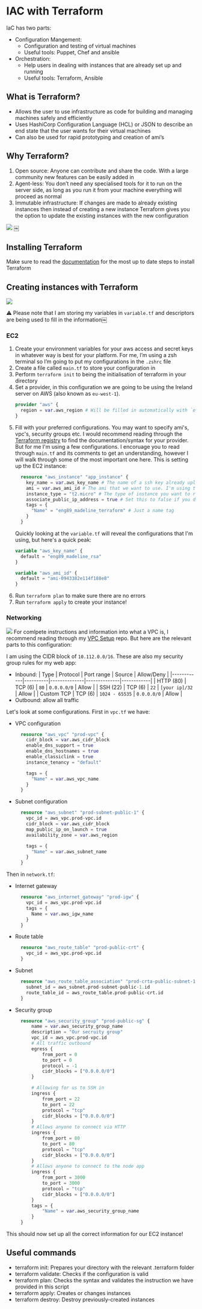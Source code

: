 # IAC with Terraform
IaC has two parts:
* Configuration Mangement:
    * Configuration and testing of virtual machines
    * Useful tools: Puppet, Chef and ansible
* Orchestration:
    * Help users in dealing with instances that are already set up and running
    * Useful tools: Terraform, Ansible

## What is Terraform?
* Allows the user to use infrastructure as code for building and managing machines safely and efficiently
* Uses HashiCorp Configuration Language (HCL) or JSON to describe an end state that the user wants for their virtual machines
* Can also be used for rapid prototyping and creation of ami’s

## Why Terraform?
1. Open source: Anyone can contribute and share the code. With a large community new features can be easily added in
2. Agent-less: You don’t need any specialised tools for it to run on the server side, as long as you run it from your machine everything will proceed as normal
3. Immutable infrastructure: If changes are made to already existing instances then instead of creating a new instance Terraform gives you the option to update the existing instances with the new configuration 

![](images/image2.png)
￼
## Installing Terraform
Make sure to read the [documentation](https://learn.hashicorp.com/tutorials/terraform/install-cli?in=terraform/aws-get-started) for the most up to date steps to install Terraform

## Creating instances with Terraform
![](images/image1.png)

⚠️ Please note that I am storing my variables in `variable.tf` and descriptors are being used to fill in the information￼

### EC2
1. Create your environment variables for your aws access and secret keys in whatever way is best for your platform. For me, I’m using a zsh terminal so I’m going to put my configurations in the `.zshrc` file
2. Create a file called `main.tf` to store your configuration in
3. Perform `terraform init` to being the initialisation of terraform in your directory
4. Set a provider, in this configuration we are going to be using the Ireland server on AWS (also known as `eu-west-1`).
    ```terraform
    provider "aws" {
      region = var.aws_region # Will be filled in automatically with `eu-west-1`
    }
    ```
5. Fill with your preferred configurations. You may want to specify ami's, vpc's, security groups etc. I would recommend reading through the [Terraform registry](https://registry.terraform.io/) to find the documentation/syntax for your provider. But for me I'm using a few configurations. I encoruage you to read through `main.tf` and its comments to get an understanding, however I will walk through some of the most important one here. This is setting up the EC2 instance:
    ```terraform
      resource "aws_instance" "app_instance" {
        key_name = var.aws_key_name # The name of a ssh key already uploaded to AWS
        ami = var.aws_ami_id # The ami that we want to use. I'm using the default Ubuntu 18.04 ami
        instance_type = "t2.micro" # The type of instance you want to run, `t2.micro` is on the free plan
        associate_public_ip_address = true # Set this to false if you don't want a public IP available
        tags = {
          "Name" = "eng89_madeline_terraform" # Just a name tag
        }
      }
    ```
    Quickly looking at the `variable.tf` will reveal the configurations that I'm using, but here's a quick peak:
    ```terraform
    variable "aws_key_name" {
      default = "eng89_madeline_rsa"
    }

    variable "aws_ami_id" {
      default = "ami-0943382e114f188e8"
    } 
    ```
6. Run `terraform plan` to make sure there are no errors
7. Run `terraform apply` to create your instance!

### Networking
![](images/image3.png)
For comlpete instructions and information into what a VPC is, I recommend reading through my [VPC Setup](https://github.com/monotiller/engineering89_vpc_setup) repo. But here are the relevant parts to this configuration:

I am using the CIDR block of `10.112.0.0/16`. These are also my security group rules for my web app:

- Inbound:
  | Type       | Protocol | Port range   | Source       | Allow/Deny |
  |------------|----------|--------------|--------------|------------|
  | HTTP (80)  | TCP (6)  | `80`           | `0.0.0.0/0`    | Allow      |
  | SSH (22)   | TCP (6)  | `22`           | `[your ip]/32` | Allow      |
  | Custom TCP | TCP (6)  | `1024 - 65535` | `0.0.0.0/0`    | Allow      |    
- Outbound: allow all traffic

Let's look at some configurations. First in `vpc.tf` we have:
- VPC configuration
  ```terraform
    resource "aws_vpc" "prod-vpc" {
      cidr_block = var.aws_cidr_block
      enable_dns_support = true
      enable_dns_hostnames = true
      enable_classiclink = true
      instance_tenancy = "default"

      tags = {
        "Name" = var.aws_vpc_name
      }
    }
  ```
- Subnet configuration
  ```terraform
    resource "aws_subnet" "prod-subnet-public-1" {
      vpc_id = aws_vpc.prod-vpc.id
      cidr_block = var.aws_cidr_block
      map_public_ip_on_launch = true
      availability_zone = var.aws_region

      tags = {
        "Name" = var.aws_subnet_name
      }
    }
  ```
Then in `network.tf`:
- Internet gateway
  ```terraform
    resource "aws_internet_gateway" "prod-igw" {
      vpc_id = aws_vpc.prod-vpc.id
      tags = {
        Name = var.aws_igw_name
      }
    }
  ```
- Route table
  ```terraform
    resource "aws_route_table" "prod-public-crt" {
      vpc_id = aws_vpc.prod-vpc.id
    }
  ```
- Subnet
  ```terraform
    resource "aws_route_table_association" "prod-crta-public-subnet-1" {
      subnet_id = aws_subnet.prod-subnet-public-1.id
      route_table_id = aws_route_table.prod-public-crt.id
    }
  ```
- Security group
  ```terraform
    resource "aws_security_group" "prod-public-sg" {
        name = var.aws_security_group_name
        description = "Our secruity group"
        vpc_id = aws_vpc.prod-vpc.id
        # All traffic outbound
        egress { 
            from_port = 0
            to_port = 0
            protocol = -1
            cidr_blocks = ["0.0.0.0/0"]
        }

        # Allowing for us to SSH in
        ingress { 
            from_port = 22
            to_port = 22
            protocol = "tcp"
            cidr_blocks = ["0.0.0.0/0"]
        }
        # Allows anyone to connect via HTTP
        ingress { 
            from_port = 80
            to_port = 80
            protocol = "tcp"
            cidr_blocks = ["0.0.0.0/0"]
        }
        # Allows anyone to connect to the node app
        ingress { 
            from_port = 3000
            to_port = 3000
            protocol = "tcp"
            cidr_blocks = ["0.0.0.0/0"]
        }
        tags = {
            "Name" = var.aws_security_group_name
        }
    }
    ```

This should now set up all the correct information for our EC2 instance!
## Useful commands
* terraform init: Prepares your directory with the relevant .terraform folder
* terraform validate: Checks if the configuration is valid
* terraform plan: Checks the syntax and validates the instruction we have provided in this script
* terraform apply: Creates or changes instances
* terraform destroy: Destroy previously-created instances